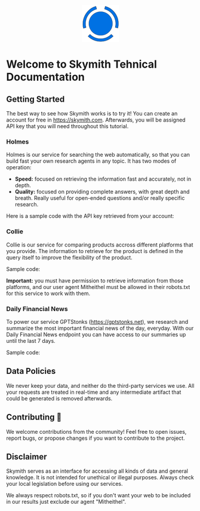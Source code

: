 <p align="center">
  <img src="assets/favicon.png" alt="Logo">
</p>

# Welcome to Skymith Tehnical Documentation

## Getting Started

The best way to see how Skymith works is to try it! You can create an account for free in https://skymith.com. Afterwards, you will be assigned API key that you will need throughout this tutorial. 

### Holmes

Holmes is our service for searching the web automatically, so that you can build fast your own research agents in any topic. It has two modes of operation:

- **Speed:** focused on retrieving the information fast and accurately, not in depth.
- **Quality:** focused on providing complete answers, with great depth and breath. Really useful for open-ended questions and/or really specific research.

Here is a sample code with the API key retrieved from your account:

### Collie

Collie is our service for comparing products accross different platforms that you provide. The information to retrieve for the product is defined in the query itself to improve the flexibility of the product.

Sample code:

**Important:** you must have permission to retrieve information from those platforms, and our user agent Mitheithel must be allowed in their robots.txt for this service to work with them.

### Daily Financial News

To power our service GPTStonks (https://gptstonks.net), we research and summarize the most important financial news of the day, everyday. With our Daily Financial News endpoint you can have access to our summaries up until the last 7 days.

Sample code:

## Data Policies

We never keep your data, and neither do the third-party services we use. All your requests are treated in real-time and any intermediate artifact that could be generated is removed afterwards.

## Contributing 🤝

We welcome contributions from the community! Feel free to open issues, report bugs, or propose changes if you want to contribute to the project.

## Disclaimer

Skymith serves as an interface for accessing all kinds of data and general knowledge. It is not intended for unethical or illegal purposes. Always check your local legislation before using our services.

We always respect robots.txt, so if you don't want your web to be included in our results just exclude our agent "Mitheithel".
